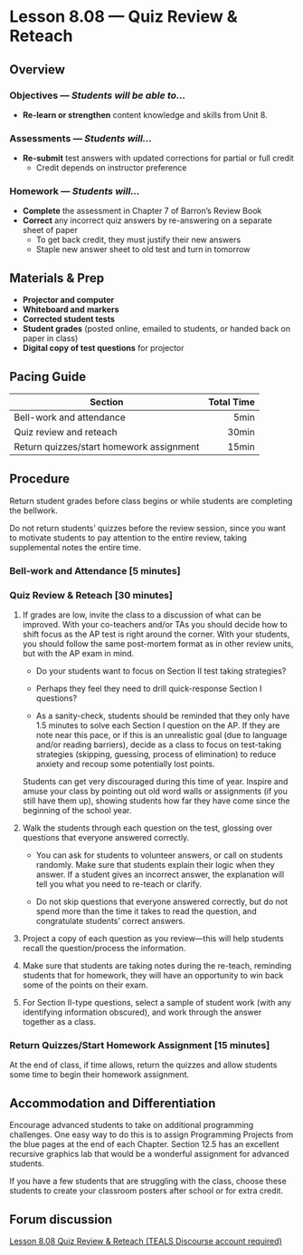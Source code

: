 Lesson 8.08 — Quiz Review & Reteach
====================================================================================================

Overview
--------
### Objectives — _Students will be able to…_
- **Re-learn or strengthen** content knowledge and skills from Unit 8.

### Assessments — _Students will…_
- **Re-submit** test answers with updated corrections for partial or full credit
  - Credit depends on instructor preference

### Homework — _Students will…_
- **Complete** the assessment in Chapter 7 of Barron’s Review Book
- **Correct** any incorrect quiz answers by re-answering on a separate sheet of paper
  - To get back credit, they must justify their new answers
  - Staple new answer sheet to old test and turn in tomorrow


Materials & Prep
----------------
- **Projector and computer**
- **Whiteboard and** **markers**
- **Corrected student tests**
- **Student grades** (posted online, emailed to students, or handed back on paper in class)
- **Digital copy of test questions** for projector


Pacing Guide
------------
| Section                                  | Total Time |
|------------------------------------------|-----------:|
| Bell-work and attendance                 |       5min |
| Quiz review and reteach                  |      30min |
| Return quizzes/start homework assignment |      15min |


Procedure
---------
Return student grades before class begins or while students are completing the bellwork.

Do not return students’ quizzes before the review session, since you want to motivate students to
pay attention to the entire review, taking supplemental notes the entire time.

### Bell-work and Attendance \[5 minutes\]

### Quiz Review & Reteach \[30 minutes\]

1. If grades are low, invite the class to a discussion of what can be improved. With your
   co-teachers and/or TAs you should decide how to shift focus as the AP test is right around the
   corner. With your students, you should follow the same post-mortem format as in other review
   units, but with the AP exam in mind.

   - Do your students want to focus on Section II test taking strategies?

   - Perhaps they feel they need to drill quick-response Section I questions?

   - As a sanity-check, students should be reminded that they only have 1.5 minutes to solve each
     Section I question on the AP. If they are note near this pace, or if this is an unrealistic
     goal (due to language and/or reading barriers), decide as a class to focus on test-taking
     strategies (skipping, guessing, process of elimination) to reduce anxiety and recoup some
     potentially lost points.

   Students can get very discouraged during this time of year. Inspire and amuse your class by
   pointing out old word walls or assignments (if you still have them up), showing students how far
   they have come since the beginning of the school year.

2. Walk the students through each question on the test, glossing over questions that everyone
   answered correctly.

   - You can ask for students to volunteer answers, or call on students randomly. Make sure that
     students explain their logic when they answer. If a student gives an incorrect answer, the
     explanation will tell you what you need to re-teach or clarify.

   - Do not skip questions that everyone answered correctly, but do not spend more than the time it
     takes to read the question, and congratulate students’ correct answers.

3. Project a copy of each question as you review—this will help students recall the question/process
   the information.

4. Make sure that students are taking notes during the re-teach, reminding students that for
   homework, they will have an opportunity to win back some of the points on their exam.

5. For Section II-type questions, select a sample of student work (with any identifying information
   obscured), and work through the answer together as a class.

### Return Quizzes/Start Homework Assignment \[15 minutes\]
At the end of class, if time allows, return the quizzes and allow students some time to begin their
homework assignment.


Accommodation and Differentiation
---------------------------------
Encourage advanced students to take on additional programming challenges. One easy way to do this is
to assign Programming Projects from the blue pages at the end of each Chapter. Section 12.5 has an
excellent recursive graphics lab that would be a wonderful assignment for advanced students.

If you have a few students that are struggling with the class, choose these students to create your
classroom posters after school or for extra credit.


Forum discussion
----------------
[Lesson 8.08 Quiz Review & Reteach (TEALS Discourse account required)](http://tealsk12.trydiscourse.com/c/unit-8/8-08-quiz-review-reteach)
